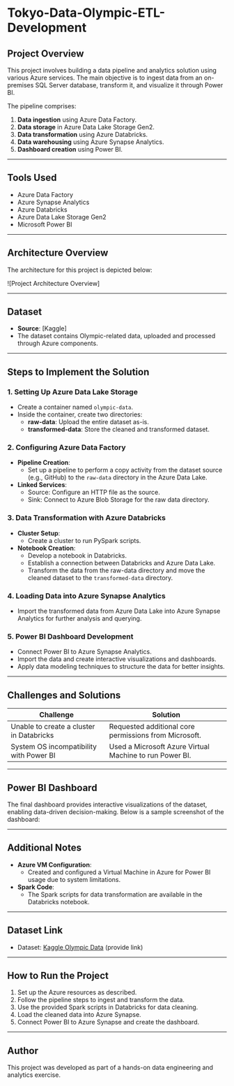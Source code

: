 # Tokyo-Data-Olympic-ETL-Development

## Project Overview

This project involves building a data pipeline and analytics solution using various Azure services. The main objective is to ingest data from an on-premises SQL Server database, transform it, and visualize it through Power BI.

The pipeline comprises:
1. **Data ingestion** using Azure Data Factory.
2. **Data storage** in Azure Data Lake Storage Gen2.
3. **Data transformation** using Azure Databricks.
4. **Data warehousing** using Azure Synapse Analytics.
5. **Dashboard creation** using Power BI.

---

## Tools Used
- Azure Data Factory
- Azure Synapse Analytics
- Azure Databricks
- Azure Data Lake Storage Gen2
- Microsoft Power BI

---

## Architecture Overview

The architecture for this project is depicted below:

![Project Architecture Overview]

---

## Dataset

- **Source**: [Kaggle]
- The dataset contains Olympic-related data, uploaded and processed through Azure components.

---

## Steps to Implement the Solution

### 1. Setting Up Azure Data Lake Storage
- Create a container named `olympic-data`.
- Inside the container, create two directories:
  - **raw-data**: Upload the entire dataset as-is.
  - **transformed-data**: Store the cleaned and transformed dataset.

### 2. Configuring Azure Data Factory
- **Pipeline Creation**:
  - Set up a pipeline to perform a copy activity from the dataset source (e.g., GitHub) to the `raw-data` directory in the Azure Data Lake.
- **Linked Services**:
  - Source: Configure an HTTP file as the source.
  - Sink: Connect to Azure Blob Storage for the raw data directory.

### 3. Data Transformation with Azure Databricks
- **Cluster Setup**:
  - Create a cluster to run PySpark scripts.
- **Notebook Creation**:
  - Develop a notebook in Databricks.
  - Establish a connection between Databricks and Azure Data Lake.
  - Transform the data from the raw-data directory and move the cleaned dataset to the `transformed-data` directory.

### 4. Loading Data into Azure Synapse Analytics
- Import the transformed data from Azure Data Lake into Azure Synapse Analytics for further analysis and querying.

### 5. Power BI Dashboard Development
- Connect Power BI to Azure Synapse Analytics.
- Import the data and create interactive visualizations and dashboards.
- Apply data modeling techniques to structure the data for better insights.

---

## Challenges and Solutions

| **Challenge**                           | **Solution**                                           |
|-----------------------------------------|-------------------------------------------------------|
| Unable to create a cluster in Databricks| Requested additional core permissions from Microsoft. |
| System OS incompatibility with Power BI | Used a Microsoft Azure Virtual Machine to run Power BI. |

---

## Power BI Dashboard

The final dashboard provides interactive visualizations of the dataset, enabling data-driven decision-making. Below is a sample screenshot of the dashboard:


---

## Additional Notes
- **Azure VM Configuration**:
  - Created and configured a Virtual Machine in Azure for Power BI usage due to system limitations.
- **Spark Code**:
  - The Spark scripts for data transformation are available in the Databricks notebook.

---

## Dataset Link
- Dataset: [Kaggle Olympic Data](#) (provide link)

---

## How to Run the Project
1. Set up the Azure resources as described.
2. Follow the pipeline steps to ingest and transform the data.
3. Use the provided Spark scripts in Databricks for data cleaning.
4. Load the cleaned data into Azure Synapse.
5. Connect Power BI to Azure Synapse and create the dashboard.

---

## Author
This project was developed as part of a hands-on data engineering and analytics exercise.

